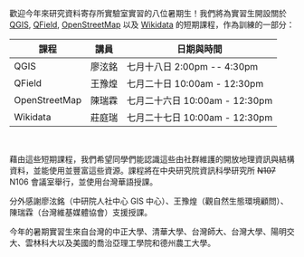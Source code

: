 歡迎今年來研究資料寄存所實驗室實習的八位暑期生！我們將為實習生開設關於 [QGIS](https://qgis.org/), [QField](https://qfield.org/), [OpenStreetMap](https://www.openstreetmap.org/) 以及 [Wikidata](https://www.wikidata.org) 的短期課程，作為訓練的一部分：

| 課程           | 講員   | 日期與時間                  | 
| ------------- | ------| -------------------------- | 
| QGIS          | 廖泫銘 | 七月十八日 2:00pm -- 4:30pm  | 
| QField        | 王豫煌 | 七月二十日 10:00am - 12:30pm | 
| OpenStreetMap | 陳瑞霖 | 七月二十六日 10:00am - 12:30pm | 
| Wikidata      | 莊庭瑞 | 七月二十七日 10:00am - 12:30pm | 

<br/>

藉由這些短期課程，我們希望同學們能認識這些由社群維護的開放地理資訊與結構資料，並能使用並豐富這些資源。課程將在中央研究院資訊科學研究所 ~~N107~~ N106 會議室舉行，並使用台灣華語授課。

分外感謝廖泫銘（中研院人社中心 GIS 中心）、王豫煌（觀自然生態環境顧問）、陳瑞霖（台灣維基媒體協會）支援授課。

今年的暑期實習生來自台灣的中正大學、清華大學、台灣師大、台灣大學、陽明交大、雲林科大以及美國的喬治亞理工學院和德州農工大學。
